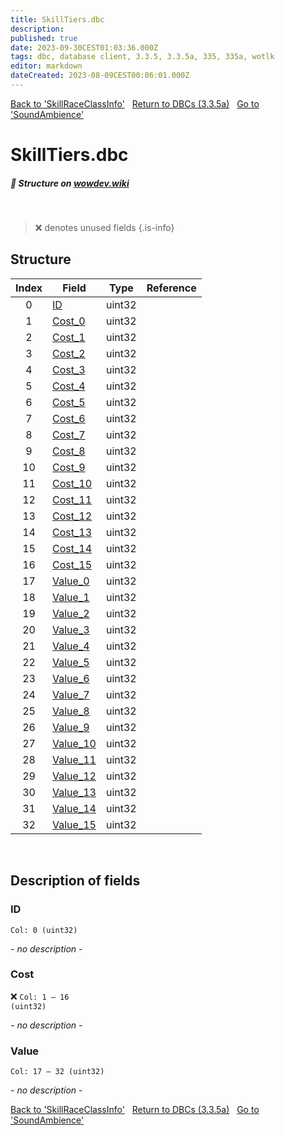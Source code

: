 ```yaml
---
title: SkillTiers.dbc
description:
published: true
date: 2023-09-30CEST01:03:36.000Z
tags: dbc, database client, 3.3.5, 3.3.5a, 335, 335a, wotlk
editor: markdown
dateCreated: 2023-08-09CEST00:06:01.000Z
---
```

<a href="https://trinitycore.info/files/DBC/335/skillraceclassinfo" class="mt-5 v-btn v-btn--depressed v-btn--flat v-btn--outlined theme--light v-size--default darkblue--text text--lighten-3"><span class="v-btn__content"><i aria-hidden="true" class="v-icon notranslate v-icon--left mdi mdi-arrow-left theme--light"></i><span>Back to 'SkillRaceClassInfo'</span></span></a>&nbsp;&nbsp;&nbsp;<a href="https://trinitycore.info/files/DBC/335/DBC" class="mt-5 v-btn v-btn--depressed v-btn--flat v-btn--outlined theme--light v-size--default darkblue--text text--lighten-3"><span class="v-btn__content"><i aria-hidden="true" class="v-icon notranslate v-icon--left mdi mdi-home-outline theme--light"></i><span>Return to DBCs (3.3.5a)</span></span></a>&nbsp;&nbsp;&nbsp;<a href="https://trinitycore.info/files/DBC/335/soundambience" class="mt-5 v-btn v-btn--depressed v-btn--flat v-btn--outlined theme--light v-size--default darkblue--text text--lighten-3"><span class="v-btn__content"><span>Go to 'SoundAmbience'</span><i aria-hidden="true" class="v-icon notranslate v-icon--right mdi mdi-arrow-right theme--light"></i></span></a>

# SkillTiers.dbc
##### :pencil: Structure on [wowdev.wiki](https://wowdev.wiki/DB/SkillTiers)
&nbsp;

> :x: denotes unused fields
{.is-info}


## Structure

| Index | Field | Type | Reference |
| :---: | --- | :---: | --- |
| 0 | [ID](#id-alt) | uint32 |  |
| 1 | [Cost_0](#cost) | uint32 |  |
| 2 | [Cost_1](#cost) | uint32 |  |
| 3 | [Cost_2](#cost) | uint32 |  |
| 4 | [Cost_3](#cost) | uint32 |  |
| 5 | [Cost_4](#cost) | uint32 |  |
| 6 | [Cost_5](#cost) | uint32 |  |
| 7 | [Cost_6](#cost) | uint32 |  |
| 8 | [Cost_7](#cost) | uint32 |  |
| 9 | [Cost_8](#cost) | uint32 |  |
| 10 | [Cost_9](#cost) | uint32 |  |
| 11 | [Cost_10](#cost) | uint32 |  |
| 12 | [Cost_11](#cost) | uint32 |  |
| 13 | [Cost_12](#cost) | uint32 |  |
| 14 | [Cost_13](#cost) | uint32 |  |
| 15 | [Cost_14](#cost) | uint32 |  |
| 16 | [Cost_15](#cost) | uint32 |  |
| 17 | [Value_0](#value) | uint32 |  |
| 18 | [Value_1](#value) | uint32 |  |
| 19 | [Value_2](#value) | uint32 |  |
| 20 | [Value_3](#value) | uint32 |  |
| 21 | [Value_4](#value) | uint32 |  |
| 22 | [Value_5](#value) | uint32 |  |
| 23 | [Value_6](#value) | uint32 |  |
| 24 | [Value_7](#value) | uint32 |  |
| 25 | [Value_8](#value) | uint32 |  |
| 26 | [Value_9](#value) | uint32 |  |
| 27 | [Value_10](#value) | uint32 |  |
| 28 | [Value_11](#value) | uint32 |  |
| 29 | [Value_12](#value) | uint32 |  |
| 30 | [Value_13](#value) | uint32 |  |
| 31 | [Value_14](#value) | uint32 |  |
| 32 | [Value_15](#value) | uint32 |  |
&nbsp;
## Description of fields

### ID <!-- {#id-alt} -->
<code>Col: 0 (uint32)</code>

*- no description -*
&nbsp;

### Cost
:x: <code>Col: 1 &ndash; 16 (uint32)</code>

*- no description -*
&nbsp;

### Value
<code>Col: 17 &ndash; 32 (uint32)</code>

*- no description -*
&nbsp;

<a href="https://trinitycore.info/files/DBC/335/skillraceclassinfo" class="mt-5 v-btn v-btn--depressed v-btn--flat v-btn--outlined theme--light v-size--default darkblue--text text--lighten-3"><span class="v-btn__content"><i aria-hidden="true" class="v-icon notranslate v-icon--left mdi mdi-arrow-left theme--light"></i><span>Back to 'SkillRaceClassInfo'</span></span></a>&nbsp;&nbsp;&nbsp;<a href="https://trinitycore.info/files/DBC/335/DBC" class="mt-5 v-btn v-btn--depressed v-btn--flat v-btn--outlined theme--light v-size--default darkblue--text text--lighten-3"><span class="v-btn__content"><i aria-hidden="true" class="v-icon notranslate v-icon--left mdi mdi-home-outline theme--light"></i><span>Return to DBCs (3.3.5a)</span></span></a>&nbsp;&nbsp;&nbsp;<a href="https://trinitycore.info/files/DBC/335/soundambience" class="mt-5 v-btn v-btn--depressed v-btn--flat v-btn--outlined theme--light v-size--default darkblue--text text--lighten-3"><span class="v-btn__content"><span>Go to 'SoundAmbience'</span><i aria-hidden="true" class="v-icon notranslate v-icon--right mdi mdi-arrow-right theme--light"></i></span></a>
